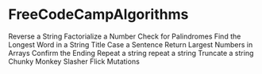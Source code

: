 # FreeCodeCampAlgorithms
Reverse a String
Factorialize a Number 
Check for Palindromes
Find the Longest Word in a String
Title Case a Sentence
Return Largest Numbers in Arrays
Confirm the Ending
Repeat a string repeat a string
Truncate a string
Chunky Monkey
Slasher Flick
Mutations
